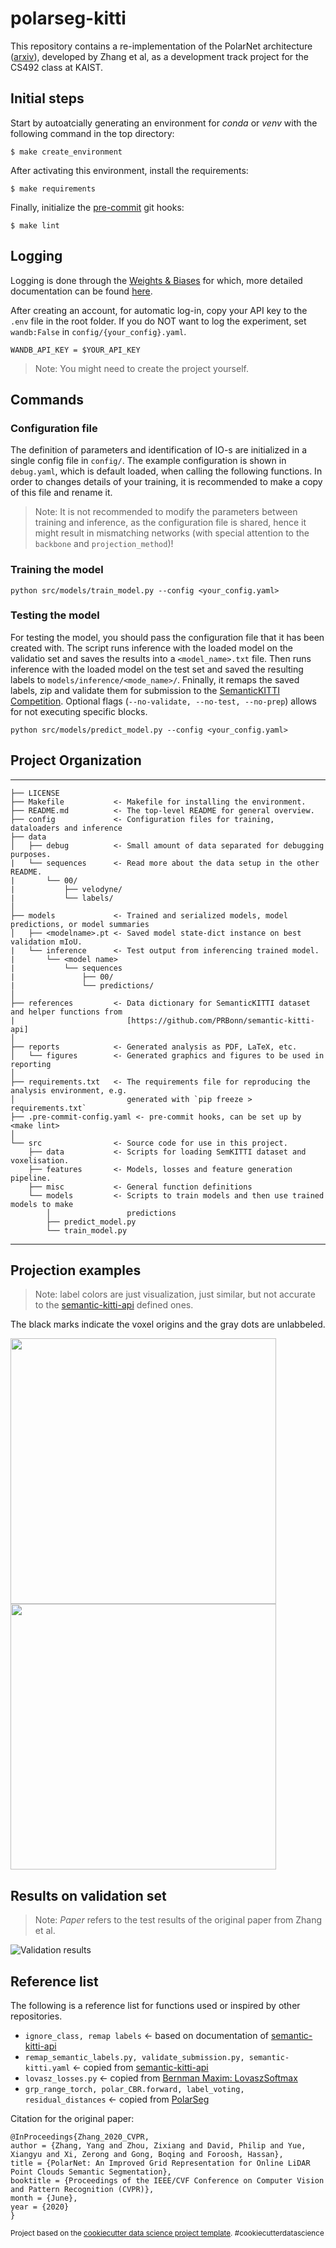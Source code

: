 polarseg-kitti
==============================

This repository contains a re-implementation of the PolarNet architecture ([arxiv](https://arxiv.org/abs/2003.14032)), developed by Zhang et al, as a development track project for the CS492 class at KAIST.

## Initial steps

Start by autoatcially generating an environment for *conda* or *venv* with the following command in the top directory:
```shell
$ make create_environment
``` 
After activating this environment, install the requirements:
```shell
$ make requirements
```
Finally, initialize the [pre-commit](https://pre-commit.com/) git hooks:
```shell
$ make lint
```

## Logging

Logging is done through the [Weights & Biases](https://wandb.ai/) for which, more detailed documentation can be found [here](https://docs.wandb.ai/).

After creating an account, for automatic log-in, copy your API key to the `.env` file in the root folder. If you do NOT want to log the experiment, set `wandb:False` in `config/{your_config}.yaml`.

`WANDB_API_KEY = $YOUR_API_KEY `

> Note: You might need to create the project yourself.

## Commands

### Configuration file

The definition of parameters and identification of IO-s are initialized in a single config file in `config/`. The example configuration is shown in `debug.yaml`, which is default loaded, when calling the following functions. In order to changes details of your training, it is recommended to make a copy of this file and rename it.

> Note: It is not recommended to modify the parameters between training and inference, as the configuration file is shared, hence it might result in mismatching networks (with special attention to the `backbone` and `projection_method`)!

### Training the model

```shell
python src/models/train_model.py --config <your_config.yaml>
```

### Testing the model

For testing the model, you should pass the configuration file that it has been created with. The script runs inference with the loaded model on the validatio set and saves the results into a `<model_name>.txt` file. Then runs inference with the loaded model on the test set and saved the resulting labels to `models/inference/<mode_name>/`. Fninally, it remaps the saved labels, zip and validate them for submission to the [SemanticKITTI Competition](https://competitions.codalab.org/competitions/20331). Optional flags (`--no-validate, --no-test, --no-prep`) allows for not executing specific blocks.

```shell
python src/models/predict_model.py --config <your_config.yaml> 
```

## Project Organization
------------

    ├── LICENSE
    ├── Makefile           <- Makefile for installing the environment.
    ├── README.md          <- The top-level README for general overview.
    ├── config             <- Configuration files for training, dataloaders and inference
    ├── data
    │   ├── debug          <- Small amount of data separated for debugging purposes.
    |   └── sequences      <- Read more about the data setup in the other README.
    |       └── 00/           
    |           ├── velodyne/
    |           └── labels/
    │
    ├── models             <- Trained and serialized models, model predictions, or model summaries
    │   ├── <modelname>.pt <- Saved model state-dict instance on best validation mIoU.
    |   └── inference      <- Test output from inferencing trained model.
    |       └── <model name>
    |           └── sequences
    |               ├── 00/
    |               └── predictions/
    │
    ├── references         <- Data dictionary for SemanticKITTI dataset and helper functions from 
    |                         [https://github.com/PRBonn/semantic-kitti-api]
    │
    ├── reports            <- Generated analysis as PDF, LaTeX, etc.
    │   └── figures        <- Generated graphics and figures to be used in reporting
    │
    ├── requirements.txt   <- The requirements file for reproducing the analysis environment, e.g.
    │                         generated with `pip freeze > requirements.txt`
    ├── .pre-commit-config.yaml <- pre-commit hooks, can be set up by <make lint>
    │
    └── src                <- Source code for use in this project.
        ├── data           <- Scripts for loading SemKITTI dataset and voxelisation.
        ├── features       <- Models, losses and feature generation pipeline.
        ├── misc           <- General function definitions
        └── models         <- Scripts to train models and then use trained models to make
            │                 predictions
            ├── predict_model.py
            └── train_model.py

--------

## Projection examples

> Note: label colors are just visualization, just similar, but not accurate to the [semantic-kitti-api](https://github.com/PRBonn/semantic-kitti-api) defined ones.

The black marks indicate the voxel origins and the gray dots are unlabbeled.

<!-- <tr>
<td> <img src="/reports/figures/cartesianBEVexample.png" alt="Drawing" style="width: 250px;"/> </td>
<td> <img src="/reports/figures/polarBEVexample.png" alt="Drawing" style="width: 250px;"/> </td>
</tr> -->

<!-- ![Cartesian Projection BEV](/reports/figures/cartesianBEVexample.png) | ![Polar Projection BEV](/reports/figures/polarBEVexample.png) -->

<img src="/reports/figures/cartesianBEVexample.png" width="425"/> <img src="/reports/figures/polarBEVexample.png" width="425"/> 



## Results on validation set

> Note: *Paper* refers to the test results of the original paper from Zhang et al.

![Validation results](reports/figures/Segmentation%20results%20on%20validation%20split%20of%20SemanticKITTI.png)

## Reference list

The following is a reference list for functions used or inspired by other repositories.

 - `ignore_class, remap labels` <- based on documentation of [semantic-kitti-api](https://github.com/PRBonn/semantic-kitti-api)
 - `remap_semantic_labels.py, validate_submission.py, semantic-kitti.yaml` <- copied from [semantic-kitti-api](https://github.com/PRBonn/semantic-kitti-api)
 - `lovasz_losses.py` <- copied from [Bernman Maxim: LovaszSoftmax](https://github.com/bermanmaxim/LovaszSoftmax)
 - `grp_range_torch, polar_CBR.forward, label_voting, residual_distances` <- copied from [PolarSeg](https://github.com/edwardzhou130/PolarSeg)

Citation for the original paper:

```shell
@InProceedings{Zhang_2020_CVPR,
author = {Zhang, Yang and Zhou, Zixiang and David, Philip and Yue, Xiangyu and Xi, Zerong and Gong, Boqing and Foroosh, Hassan},
title = {PolarNet: An Improved Grid Representation for Online LiDAR Point Clouds Semantic Segmentation},
booktitle = {Proceedings of the IEEE/CVF Conference on Computer Vision and Pattern Recognition (CVPR)},
month = {June},
year = {2020}
}
```

<p><small>Project based on the <a target="_blank" href="https://drivendata.github.io/cookiecutter-data-science/">cookiecutter data science project template</a>. #cookiecutterdatascience</small></p>
